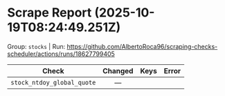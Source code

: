 # Scrape Report (2025-10-19T08:24:49.251Z)

Group: `stocks`  |  Run: https://github.com/AlbertoRoca96/scraping-checks-scheduler/actions/runs/18627799405

| Check | Changed | Keys | Error |
|---|:---:|:--|:--|
| `stock_ntdoy_global_quote` | — |  |  |
